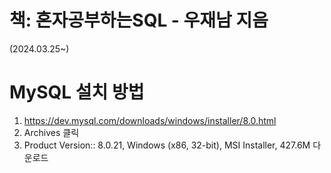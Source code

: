 # 책: 혼자공부하는SQL - 우재남 지음
(2024.03.25~)

# MySQL 설치 방법
1. https://dev.mysql.com/downloads/windows/installer/8.0.html
2. Archives 클릭
3. Product Version:: 8.0.21, Windows (x86, 32-bit), MSI Installer, 427.6M 다운로드
